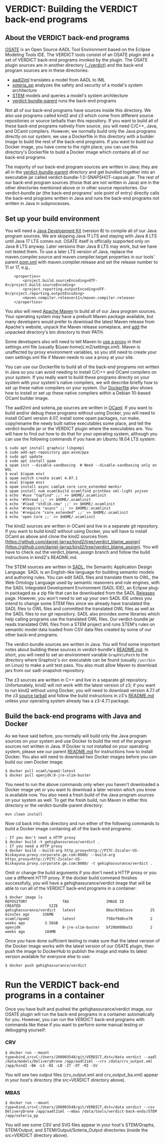 # VERDICT: Building the VERDICT back-end programs

## About the VERDICT back-end programs

[OSATE](https://osate.org/about-osate.html) is an Open Source AADL
Tool Environment based on the Eclipse Modeling Tools IDE.  The VERDICT
tools consist of an OSATE plugin and a set of VERDICT back-end
programs invoked by the plugin.  The OSATE plugin sources are in
another directory [(../verdict)](../verdict) and the back-end program
sources are in these directories:

- [aadl2iml](aadl2iml) translates a model from AADL to IML
- [soteria_pp](soteria_pp) analyzes the safety and security of a model's system architecture
- [STEM](STEM) models and queries a model's system architecture
- [verdict-bundle-parent](verdict-bundle-parent) runs the back-end programs

Not all of our back-end programs have sources inside this directory.
We also use programs called kind2 and z3 which come from different
source repositories or source tarballs than this repository.  If you
want to build all of these back-end programs natively from source, you
will need C/C++, Java, and OCaml compilers.  However, we normally
build only the Java programs directly on our system; we use a
Dockerfile in this directory with a builder image to build the rest of
the back-end programs.  If you want to build our Docker image, you
have come to the right place; you can use this directory's Dockerfile
to build a Docker image which contains all of our back-end programs.

The majority of our back-end program sources are written in Java; they
are all in the [verdict-bundle-parent](verdict-bundle-parent)
directory and get bundled together into an executable jar called
verdict-bundle-1.0-SNAPSHOT-capsule.jar.  The rest of our back-end
program sources (those that are not written in Java) are in the other
directories mentioned above or in other source repositories.  Our
verdict-bundle jar (the back-end programs' sole point of entry)
directly calls the back-end programs written in Java and runs the
back-end programs not written in Java in subprocesses.

## Set up your build environment

You will need a [Java Development Kit](https://adoptopenjdk.net/)
(version 8) to compile all of our Java program sources.  We are
skipping Java 11 LTS and staying with Java 8 LTS until Java 17 LTS
comes out.  OSATE itself is officially supported only on Java 8 LTS
anyway.  Later versions than Java 8 LTS may work, but we have not
tested them.  To use a later LTS version of Java, replace the
maven.compiler.source and maven.compiler.target properties in our
tools' parent [pom.xml](../../pom.xml) with maven.compiler.release and
set the release number to 11 or 17, e.g.,

```
    <properties>
        <project.build.sourceEncoding>UTF-8</project.build.sourceEncoding>
        <project.reporting.outputEncoding>UTF-8</project.reporting.outputEncoding>
        <maven.compiler.release>11</maven.compiler.release>
    </properties>
```

You also will need [Apache Maven](https://maven.apache.org) to build
all of our Java program sources.  Your operating system may have a
prebuilt Maven package available, but many developers would prefer to
download the latest Maven release from Apache's website, unpack the
Maven release someplace, and
[add](https://maven.apache.org/install.html) the unpacked directory's
bin directory to their PATH.

Some developers also will need to tell Maven to [use a
proxy](https://maven.apache.org/guides/mini/guide-proxies.html) in
their settings.xml file (usually ${user.home}/.m2/settings.xml).
Maven is unaffected by proxy environment variables, so you still need
to create your own settings.xml file if Maven needs to use a proxy at
your site.

You can use our Dockerfile to build all of the back-end programs not
written in Java so you can avoid needing to install C/C++ and OCaml
compilers on your system.  If you really want to build these programs
directly on your system with your system's native compilers, we will
describe briefly how to set up these native compilers on your system.
Our [Dockerfile](Dockerfile) also shows how to install or set up these
native compilers within a Debian 10-based OCaml builder image.

The aadl2iml and soteria_pp sources are written in
[OCaml](https://ocaml.org/learn/description.html).  If you want to
build and/or debug these programs without using Docker, you will need
to install OCaml version 4.07, install some opam packages, run make,
copy/rename the newly built native executables some place, and tell
the verdict-bundle jar or the VERDICT plugin where the executables
are.  You will have to find out how to do that for your operating
system, although you can use the following commands if you have an
Ubuntu 18.04 LTS system:

```shell
$ sudo apt install graphviz libgomp1
$ sudo add-apt-repository ppa:avsm/ppa
$ sudo apt update
$ sudo apt install opam
$ opam init --disable-sandboxing  # Need --disable-sandboxing only on WSL
$ eval $(opam env)
$ opam switch create ocaml 4.07.1
$ eval $(opam env)
$ opam install async camlp4 core core_extended menhir
$ opam install num ocamlbuild ocamlfind printbox xml-light yojson
$ echo '#use "topfind" ;;' >> $HOME/.ocamlinit
$ echo '#thread ;;' >> $HOME/.ocamlinit
$ echo '#load "stdlib.cma" ;;' >> $HOME/.ocamlinit
$ echo '#require "async" ;;' >> $HOME/.ocamlinit
$ echo '#require "core_extended" ;;' >> $HOME/.ocamlinit
$ echo 'open Core ;;' >> $HOME/.ocamlinit
```

The kind2 sources are written in OCaml and live in a separate git
repository.  If you want to build kind2 without using Docker, you will
have to install OCaml as above and clone the kind2 sources from
[https://github.com/daniel-larraz/kind2/tree/verdict_blame_assign](https://github.com/daniel-larraz/kind2/tree/verdict_blame_assign).
You will have to check out the verdict_blame_assign branch and follow
the build instructions in kind2's README.md.

The STEM sources are written in [SADL](http://sadl.sourceforge.net/),
the Semantic Application Design Language.  SADL is an English-like
language for building semantic models and authoring rules.  You can
edit SADL files and translate them to OWL, the Web Ontology Language
used by semantic reasoners and rule engines, with the SADL Integrated
Development Environment (SADL IDE), an Eclipse plug-in packaged as a
zip file that can be downloaded from the SADL
[Releases](https://github.com/crapo/sadlos2/releases) page.  However,
you won't need to set up your own SADL IDE unless you intend to change
some STEM files since we already have translated the SADL files to OWL
files and committed the translated OWL files as well as the SADL files
to our git repository.  SADL also provides some libraries which help
calling programs use the translated OWL files.  Our verdict-bundle jar
reads translated OWL files from a STEM project and runs STEM's rules
on semantic model data loaded from CSV data files created by some of
our other back-end programs.

The verdict-bundle sources are written in Java.  You will find some
important notes about building these sources in verdict-bundle's
[README.md](verdict-bundle-parent/README.md).  In short, you will need
to set an environment variable `GraphVizPath` to the directory where
Graphviz's `dot` executable can be found (usually `/usr/bin` on Linux)
to make a unit test pass.  You also must allow Maven to download jars
from our sadl-snapshot-repository.

The z3 sources are written in C++ and live in a separate git
repository.  Unfortunately, kind2 will not work with the latest
version of z3; if you want to run kind2 without using Docker, you will
need to download version 4.7.1 of the z3 [source
tarball](https://github.com/Z3Prover/z3/archive/z3-4.7.1.tar.gz) and
follow the build instructions in z3's
[README.md](https://github.com/Z3Prover/z3/tree/z3-4.7.1) unless your
operating system already has a z3-4.7.1 package.

## Build the back-end programs with Java and Docker

As we have said before, you normally will build only the Java program
sources on your system and use Docker to build the rest of the program
sources not written in Java.  If Docker is not installed on your
operating system, please see our parent [README.md](../README.md) for
instructions how to install Docker.  You also will need to download
two Docker images before you can build our own Docker image:

```shell
$ docker pull ocaml/opam2:latest
$ docker pull openjdk:8-jre-slim-buster
```

You need to run the above commands only when you haven't downloaded a
Docker image yet or you want to download a later version which you
know is available now.  You also need a fresh build of the Java
program sources on your system as well.  To get the fresh build, run
Maven in either this directory or the verdict-bundle-parent directory:

`mvn clean install`

Now cd back into this directory and run either of the following
commands to build a Docker image containing all of the back-end
programs:

```shell
: If you don't need a HTTP proxy
$ docker build -t gehighassurance/verdict .
: If you need a HTTP proxy
$ docker build --build-arg http_proxy=http://PITC-Zscaler-US-Niskayuna.proxy.corporate.ge.com:8080/ --build-arg https_proxy=http://PITC-Zscaler-US-Niskayuna.proxy.corporate.ge.com:8080/ -t gehighassurance/verdict .
```

Omit or change the build arguments if you don't need a HTTP proxy or
you use a different HTTP proxy.  If the docker build command finishes
successfully, you will have a gehighassurance/verdict image that will
be able to run all of the VERDICT back-end programs in a container:

```shell
$ docker image ls
REPOSITORY                TAG                 IMAGE ID            CREATED             SIZE
gehighassurance/verdict   latest              8bac939d1ece        25 minutes ago      336MB
ocaml/opam2               latest              f58ef9d0ce70        2 weeks ago         3.56GB
openjdk                   8-jre-slim-buster   bf20b099be53        2 weeks ago         184MB
```

Once you have done sufficient testing to make sure that the latest
version of the Docker image works with the latest version of our OSATE
plugin, then push the image to DockerHub to publish the image and make
its latest version available for everyone else to use:

```shell
$ docker push gehighassurance/verdict
```

# Run the VERDICT back-end programs in a container

Once you have built and pushed the gehighassurance/verdict image, our
OSATE plugin will run the back-end programs in a container
automatically for you.  However, you can run the VERDICT back-end
programs with commands like these if you want to perform some manual
testing or debugging yourself:

### CRV

```shell
$ docker run --mount type=bind,src=C:/Users/200003548/git/VERDICT,dst=/data verdict --aadl /data/models/DeliveryDrone /app/aadl2iml --crv /data/crv_output.xml /app/kind2 -BA -LS -NI -LB -IT -OT -RI -SV
```

You will see two output files (crv_output.xml and crv_output_ba.xml)
appear in your host's directory (the src=VERDICT directory above).

### MBAS

```shell
$ docker run --mount type=bind,src=C:/Users/200003548/git/VERDICT,dst=/data verdict --csv DeliveryDrone /app/aadl2iml --mbas /data/tools/verdict-back-ends/STEM /app/soteria_pp
```

You will see some CSV and SVG files appear in your host's STEM/Graphs,
STEM/Output, and STEM/Output/Soteria_Output directories (inside the
src=VERDICT directory above).

